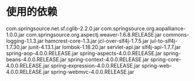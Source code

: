 
# 使用的依赖

com.springsource.net.sf.cglib-2.2.0.jar
com.springsource.org.aopalliance-1.0.0.jar
com.springsource.org.aspectj.weaver-1.6.8.RELEASE.jar
commons-logging-1.1.3.jar
hamcrest-core-1.3.jar
jcl-over-slf4j-1.7.5.jar
jul-to-slf4j-1.7.30.jar
junit-4.13.1.jar
lombok-1.18.20.jar
servlet-api.jar
slf4j-api-1.7.7.jar
spring-aop-4.0.0.RELEASE.jar
spring-aspects-4.0.0.RELEASE.jar
spring-beans-4.0.0.RELEASE.jar
spring-context-4.0.0.RELEASE.jar
spring-core-4.0.0.RELEASE.jar
spring-expression-4.0.0.RELEASE.jar
spring-web-4.0.0.RELEASE.jar
spring-webmvc-4.0.0.RELEASE.jar
